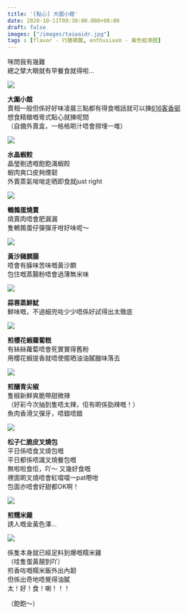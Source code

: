 ```yaml
---
title: '[點心] 大圍小館'
date: 2020-10-11T09:30:00.000+08:00
draft: false
images: ["/images/taiwaidr.jpg"]
tags : [flavor - 行膳積腹, enthusiasm - 黃色經濟圈]
---
```


咪問我有幾難  
總之擘大眼就有早餐食就得啦...

![](/images/taiwaidr.jpg)

**大圍小館**  
賣相一般但係好好味凌晨三點都有得食嘅話就可以揀[616客香邨](https://hidie.net/hakheungchuen/)  
想食精緻嘅粵式點心就揀呢間  
（自備外賣盒，一格格啲汁唔會撈埋一堆）  

![](/images/taiwaidr1.jpg)

**水晶蝦餃**  
晶瑩剔透嘅飽飽滿蝦餃  
蝦肉爽口皮夠煙韌  
外賣蒸氣啱啱走晒即食就just right  

![](/images/taiwaidr2.jpg)

**鵪鶉蛋燒賣**  
燒賣肉唔會肥漏漏  
隻鵪鶉蛋仔彈彈牙咁好味呢～

![](/images/taiwaidr3.jpg)

**黃沙豬膶腸**  
唔會有臊味苦味嘅黃沙膶  
包住嘅蒸腸粉唔會過薄無米味  

![](/images/taiwaidr4.jpg)

**蒜蓉蒸鮮魷**  
鮮味嘅，不過細兜咗少少唔係好試得出太徹底  

![](/images/taiwaidr5.jpg)

**煎櫻花蝦蘿蔔糕**  
有絲絲蘿蔔唔會死實實得舊粉  
用櫻花蝦提香就唔使擺晒油油膩臘味落去  

![](/images/taiwaidr6.jpg)

**煎釀青尖椒**  
隻椒新鮮爽脆帶甜微辣  
（好彩今次抽到隻唔太辣，佢有啲係勁辣嘅！）  
魚肉香滑又彈牙，唔錯唔錯  

![](/images/taiwaidr7.jpg)

**松子仁脆皮叉燒包**  
平日係唔食叉燒包嘅  
平日都係唔識叉燒餐包嘅  
無啦啦食佢，吖～ 又幾好食嘅  
裡面啲叉燒唔會紅噹噹一pat嘢咁  
包面亦唔會好甜都OK啊！  

![](/images/taiwaidr8.jpg)

**煎糯米雞**  
誘人嘅金黃色澤...

![](/images/taiwaidr9.jpg)

係隻本身就已經足料到爆嘅糯米雞  
（哇隻蛋黃靚到吖）  
煎香咗嘅糯米飯外出內韌  
但係出奇地唔覺得油膩  
太！好！食！喇！！！  
  
  
  
  
  
（飽飽～）  
